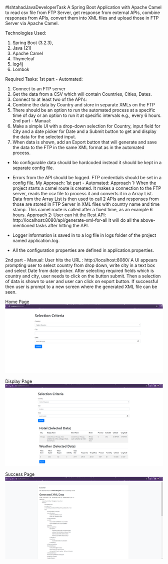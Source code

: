 #IshtahadJavaDeveloperTask
 A Spring Boot Application with Apache Camel to read csv file from FTP Server, get response from external APIs, combine responses from APIs, convert them into XML files and upload those in FTP Server via Apache Camel.

Technologies Used:
1. Spring Boot (3.2.3),
2. Java (21)
3. Apache Camel
4. Thymeleaf
5. log4j
6. Lombok

Required Tasks:
         1st part - Automated:
1. Connect to an FTP server
2. Get the data from a CSV which will contain Countries, Cities, Dates.
3. Connect to at least two of the API's:
4. Combine the data by Country and store in separate XMLs on the FTP
5. There should be an option to run the automated process at a specific time of day or an option to run it at specific intervals e.g., every 6 hours.
          2nd part - Manual:
1. Make a simple UI with a drop-down selection for Country, input field for City and a date picker for Date and a Submit button to get and display the data for the selected input.
2. When data is shown, add an Export button that will generate and save the data to the FTP in the same XML format as in the automated process.
* No configurable data should be hardcoded instead it should be kept in a separate config file.
* Errors from the API should be logged. FTP credentials should be set in a config file.
My Approach:
1st part - Automated:
        Approach 1:
            When the project starts a camel route is created. It makes a connection to the FTP server, reads the csv file to process it and converts it in a Array List. Data from the Array List is then used to call 2 APIs and responses from those are stored in FTP Server in XML files with country name and time stamp. This camel route is called after a fixed time, as an example 6 hours.
      Approach 2:
         User can hit the Rest API: http://localhost:8080/api/generate-xml-for-all
It will do all the above-mentioned tasks after hitting the API.

* Logger information is saved in to a log file in logs folder of the project named application.log.
* All the configuration properties are defined in application.properties.

2nd part - Manual:
     User hits the URL : http://localhost:8080/
A UI appears prompting user to select country from drop down, write city in a text box and select Date from date picker. After selecting required fields which is country and city, user needs to click on the button submit. Then a selection of data is shown to user and user can click on export button. If successful then user is prompt to a new screen where the generated XML file can be seen.

Home Page
<img src="https://github.com/ishtahad/IshtahadJavaDeveloperTask/blob/main/images/ManualApproach1.PNG">

Display Page
<img src="https://github.com/ishtahad/IshtahadJavaDeveloperTask/blob/main/images/ManualApproach2.PNG">

Success Page
<img src="https://github.com/ishtahad/IshtahadJavaDeveloperTask/blob/main/images/ManualApproach3.PNG">
